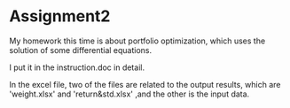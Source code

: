# Assignment2
My homework this time is about portfolio optimization, which uses the solution of some differential equations. 

I put it in the instruction.doc in detail.

In the excel file, two of the files are related to the output results, which are 'weight.xlsx' and 'return&std.xlsx' ,and the other is the input data.
